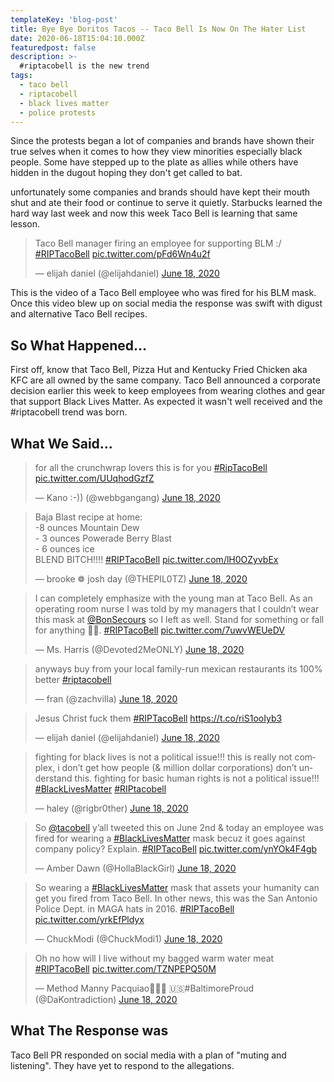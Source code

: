 ```yaml
---
templateKey: 'blog-post'
title: Bye Bye Doritos Tacos -- Taco Bell Is Now On The Hater List
date: 2020-06-18T15:04:10.000Z
featuredpost: false
description: >-
  #riptacobell is the new trend
tags:
  - taco bell
  - riptacobell
  - black lives matter
  - police protests
---
```


Since the protests began a lot of companies and brands have shown their true selves when it comes to how they view minorities especially black people.  Some have stepped up to the plate as allies while others have hidden in the dugout hoping they don't get called to bat.

unfortunately some companies and brands should have kept their mouth shut and ate their food or continue to serve it quietly.  Starbucks learned the hard way last week and now this week Taco Bell is learning that same lesson.


<blockquote class="twitter-tweet"><p lang="en" dir="ltr">Taco Bell manager firing an employee for supporting BLM :/ <a href="https://twitter.com/hashtag/RIPTacoBell?src=hash&amp;ref_src=twsrc%5Etfw">#RIPTacoBell</a> <a href="https://t.co/pFd6Wn4u2f">pic.twitter.com/pFd6Wn4u2f</a></p>&mdash; elijah daniel (@elijahdaniel) <a href="https://twitter.com/elijahdaniel/status/1273566077411143682?ref_src=twsrc%5Etfw">June 18, 2020</a></blockquote> <script async src="https://platform.twitter.com/widgets.js" charset="utf-8"></script>


This is the video of a Taco Bell employee who was fired for his BLM mask.  Once this video blew up on social media the response was swift with digust and alternative Taco Bell recipes.

## So What Happened...

First off, know that Taco Bell, Pizza Hut and Kentucky Fried Chicken aka KFC are all owned by the same company.  Taco Bell announced a corporate decision earlier this week to keep employees from wearing clothes and gear that support Black Lives Matter.  As expected it wasn't well received and the #riptacobell trend was born.


## What We Said...


<blockquote class="twitter-tweet"><p lang="en" dir="ltr">for all the crunchwrap lovers this is for you <a href="https://twitter.com/hashtag/RipTacoBell?src=hash&amp;ref_src=twsrc%5Etfw">#RipTacoBell</a> <a href="https://t.co/UUqhodGzfZ">pic.twitter.com/UUqhodGzfZ</a></p>&mdash; Kano :-)) (@webbgangang) <a href="https://twitter.com/webbgangang/status/1273569389401354247?ref_src=twsrc%5Etfw">June 18, 2020</a></blockquote> <script async src="https://platform.twitter.com/widgets.js" charset="utf-8"></script>


<blockquote class="twitter-tweet"><p lang="en" dir="ltr">Baja Blast recipe at home: <br>-8 ounces Mountain Dew<br>- 3 ounces Powerade Berry Blast<br>- 6 ounces ice <br>BLEND BITCH!!!! <a href="https://twitter.com/hashtag/RIPTacoBell?src=hash&amp;ref_src=twsrc%5Etfw">#RIPTacoBell</a> <a href="https://t.co/lH0OZyvbEx">pic.twitter.com/lH0OZyvbEx</a></p>&mdash; brooke ❁ josh day (@THEPIL0TZ) <a href="https://twitter.com/THEPIL0TZ/status/1273585069496639488?ref_src=twsrc%5Etfw">June 18, 2020</a></blockquote> <script async src="https://platform.twitter.com/widgets.js" charset="utf-8"></script>


<blockquote class="twitter-tweet"><p lang="en" dir="ltr">I can completely emphasize with the young man at Taco Bell. As an operating room nurse I was told by my managers that I couldn’t wear this mask at <a href="https://twitter.com/BonSecours?ref_src=twsrc%5Etfw">@BonSecours</a> so I left as well. Stand for something or fall for anything ✊🏽. <a href="https://twitter.com/hashtag/RIPTacoBell?src=hash&amp;ref_src=twsrc%5Etfw">#RIPTacoBell</a> <a href="https://t.co/7uwvWEUeDV">pic.twitter.com/7uwvWEUeDV</a></p>&mdash; Ms. Harris (@Devoted2MeONLY) <a href="https://twitter.com/Devoted2MeONLY/status/1273587014672232460?ref_src=twsrc%5Etfw">June 18, 2020</a></blockquote> <script async src="https://platform.twitter.com/widgets.js" charset="utf-8"></script>


<blockquote class="twitter-tweet"><p lang="en" dir="ltr">anyways buy from your local family-run mexican restaurants its 100% better <a href="https://twitter.com/hashtag/riptacobell?src=hash&amp;ref_src=twsrc%5Etfw">#riptacobell</a></p>&mdash; fran (@zachviIla) <a href="https://twitter.com/zachviIla/status/1273572681863106560?ref_src=twsrc%5Etfw">June 18, 2020</a></blockquote> <script async src="https://platform.twitter.com/widgets.js" charset="utf-8"></script>


<blockquote class="twitter-tweet"><p lang="en" dir="ltr">Jesus Christ fuck them <a href="https://twitter.com/hashtag/RIPTacoBell?src=hash&amp;ref_src=twsrc%5Etfw">#RIPTacoBell</a> <a href="https://t.co/riS1ooIyb3">https://t.co/riS1ooIyb3</a></p>&mdash; elijah daniel (@elijahdaniel) <a href="https://twitter.com/elijahdaniel/status/1273599701212819457?ref_src=twsrc%5Etfw">June 18, 2020</a></blockquote> <script async src="https://platform.twitter.com/widgets.js" charset="utf-8"></script>


<blockquote class="twitter-tweet"><p lang="en" dir="ltr">fighting for black lives is not a political issue!!! this is really not complex, i don’t get how people (&amp; million dollar corporations) don’t understand this. fighting for basic human rights is not a political issue!!! <a href="https://twitter.com/hashtag/BlackLivesMatter?src=hash&amp;ref_src=twsrc%5Etfw">#BlackLivesMatter</a> <a href="https://twitter.com/hashtag/RIPtacobell?src=hash&amp;ref_src=twsrc%5Etfw">#RIPtacobell</a></p>&mdash; haley (@rigbr0ther) <a href="https://twitter.com/rigbr0ther/status/1273577195919769605?ref_src=twsrc%5Etfw">June 18, 2020</a></blockquote> <script async src="https://platform.twitter.com/widgets.js" charset="utf-8"></script>


<blockquote class="twitter-tweet"><p lang="en" dir="ltr">So <a href="https://twitter.com/tacobell?ref_src=twsrc%5Etfw">@tacobell</a> y’all tweeted this on June 2nd &amp; today an employee was fired for wearing a <a href="https://twitter.com/hashtag/BlackLivesMatter?src=hash&amp;ref_src=twsrc%5Etfw">#BlackLivesMatter</a> mask becuz it goes against company policy? Explain. <a href="https://twitter.com/hashtag/RIPTacoBell?src=hash&amp;ref_src=twsrc%5Etfw">#RIPTacoBell</a> <a href="https://t.co/ynYOk4F4gb">pic.twitter.com/ynYOk4F4gb</a></p>&mdash; Amber Dawn (@HollaBlackGirl) <a href="https://twitter.com/HollaBlackGirl/status/1273574908467929089?ref_src=twsrc%5Etfw">June 18, 2020</a></blockquote> <script async src="https://platform.twitter.com/widgets.js" charset="utf-8"></script>


<blockquote class="twitter-tweet"><p lang="en" dir="ltr">So wearing a <a href="https://twitter.com/hashtag/BlackLivesMatter?src=hash&amp;ref_src=twsrc%5Etfw">#BlackLivesMatter</a> mask that assets your humanity can get you fired from Taco Bell. In other news, this was the San Antonio Police Dept. in MAGA hats in 2016. <a href="https://twitter.com/hashtag/RIPTacoBell?src=hash&amp;ref_src=twsrc%5Etfw">#RIPTacoBell</a> <a href="https://t.co/yrkEfPldyx">pic.twitter.com/yrkEfPldyx</a></p>&mdash; ChuckModi (@ChuckModi1) <a href="https://twitter.com/ChuckModi1/status/1273582289931419648?ref_src=twsrc%5Etfw">June 18, 2020</a></blockquote> <script async src="https://platform.twitter.com/widgets.js" charset="utf-8"></script>


<blockquote class="twitter-tweet"><p lang="en" dir="ltr">Oh no how will I live without my bagged warm water meat <a href="https://twitter.com/hashtag/RIPTacoBell?src=hash&amp;ref_src=twsrc%5Etfw">#RIPTacoBell</a> <a href="https://t.co/TZNPEPQ50M">pic.twitter.com/TZNPEPQ50M</a></p>&mdash; Method Manny Pacquiao🍥🇨🇮 🇺🇸#BaltimoreProud (@DaKontradiction) <a href="https://twitter.com/DaKontradiction/status/1273575187158642688?ref_src=twsrc%5Etfw">June 18, 2020</a></blockquote> <script async src="https://platform.twitter.com/widgets.js" charset="utf-8"></script>


## What The Response was

Taco Bell PR responded on social media with a plan of "muting and listening".  They have yet to respond to the allegations.





